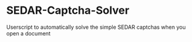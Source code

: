 # SEDAR-Captcha-Solver
Userscript to automatically solve the simple SEDAR captchas when you open a document
